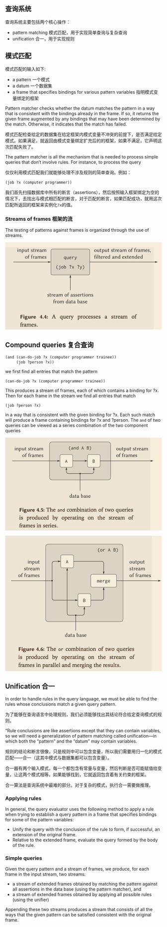 ## 查询系统

查询系统主要包括两个核心操作：

- pattern matching 模式匹配，用于实现简单查询与复杂查询
- unification  合一，用于实现规则

## 模式匹配

模式匹配的输入如下:

- a pattern 一个模式
- a datum   一个数据集
- a frame that specifies bindings for various pattern variables 指明模式变量绑定的框架

Pattern matcher checks whether the datum matches the pattern in a way that is consistent with the bindings already in the frame. If so, it returns the given frame augmented by any bindings that may have been determined by the match. Otherwise, it indicates that the match has failed.


模式匹配检查给定的数据集在给定框架内模式变量不冲突的前提下，是否满足给定模式。如果满足，就返回由模式变量绑定扩充后的的框架，如果不满足，它声明这次匹配失败了。


The pattern matcher is all the mechanism that is needed to process simple queries that don’t involve rules. For instance, to process the query

仅仅利用模式匹配我们就能够处理不涉及规则的简单查询。例如：
```
(job ?x (computer programmer))
```
我们首先扫描数据库中所有的断言（assertions），然后按照输入框架绑定为空的情况下，去找出与模式相匹配的断言，对于匹配的断言，如果匹配成功，就用这次匹配所返回的框架来实例化`?x`的值。


### Streams of frames 框架的流

The testing of patterns against frames is organized through the use of streams.

![](./img/query_stream_frames.png)


## Compound queries 复合查询

```
(and (can-do-job ?x (computer programmer trainee))
     (job ?person ?x))
```

we first find all entries that match the pattern

```
(can-do-job ?x (computer programmer trainee))
```

This produces a stream of frames, each of which contains a binding for ?x. Then for each frame in the stream we find all entries that match

```
(job ?person ?x)
```

in a way that is consistent with the given binding for ?x. Each such match will produce a frame containing bindings for ?x and ?person. The `and` of two queries can be viewed as a series combination of the two component queries

![](./img/and_queries.png)

![](./img/or_queries.png)

## Unification 合一

In order to handle rules in the query language, we must be able to find the rules whose conclusions match a given query pattern.

为了能够在查询语言中处理规则，我们必须能够找出其结论符合给定查询模式的规则。

“Rule conclusions are like assertions except that they can contain variables, so we will need a generalization of pattern matching called unification—in which both the “pattern” and the “datum” may contain variables.

规则的结论和断言很像，只是规则中可以包含变量，所以我们需要用归一化的模式匹配——合一（这其中模式与数据集都可以包含变量）。

合一器有两个输入模式，每一个都包含有常量与变量，然后判断是否可能赋值给变量，让这两个模式相等。如果能够找到，它就返回包含着有关约束的框架。

合一算法是查询系统中最难的部分。对于复杂的模式，执行合一需要做推理。


### Applying rules

In general, the query evaluator uses the following method to apply a rule when trying to establish a query pattern in a frame that specifies bindings for some of the pattern variables:

- Unify the query with the conclusion of the rule to form, if successful, an extension of the original frame.
- Relative to the extended frame, evaluate the query formed by the body of the rule.


### Simple queries

Given the query pattern and a stream of frames, we produce, for each frame in the input stream, two streams:

- a stream of extended frames obtained by matching the pattern against all assertions in the data base (using the pattern matcher), and
- a stream of extended frames obtained by applying all possible rules (using the unifier)

Appending these two streams produces a stream that consists of all the ways that the given pattern can be satisfied consistent with the original frame.

